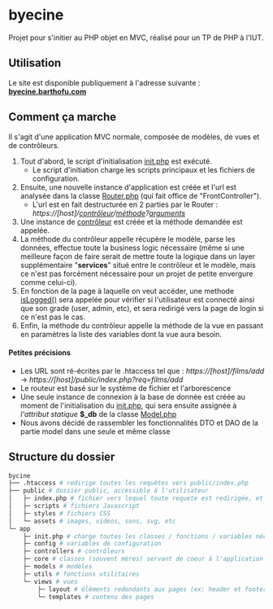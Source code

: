 # byecine
Projet pour s'initier au PHP objet en MVC, réalisé pour un TP de PHP à l'IUT. 

## Utilisation

Le site est disponible publiquement à l'adresse suivante : **[byecine.barthofu.com](https://byecine.barthofu.com)**

## Comment ça marche
Il s'agit d'une application MVC normale, composée de modèles, de vues et de contrôleurs.

1. Tout d'abord, le script d'initialisation [init.php](src/init.php) est exécuté.
    - Le script d'initiation charge les scripts principaux et les fichiers de configuration.
2. Ensuite, une nouvelle instance d'application est créée et l'url est analysée dans la classe [Router.php](src/core/Router.php) (qui fait office de "FrontController").
    - L'url est en fait destructurée en 2 parties par le Router : *https://\[host\]/[contrôleur]()/[méthode]()?[arguments]()*
3. Une instance de [contrôleur](src/controllers) est créée et la méthode demandée est appelée.
4. La méthode du contrôleur appelle récupère le modèle, parse les données, effectue toute la business logic nécessaire (même si une meilleure façon de faire serait de mettre toute la logique dans un layer supplémentaire "**services**" situé entre le contrôleur et le modèle, mais ce n'est pas forcément nécessaire pour un projet de petite envergure comme celui-ci).
5. En fonction de la page à laquelle on veut accéder, une methode [isLogged()](src/utils/session.php) sera appelée pour vérifier si l'utilisateur est connecté ainsi que son grade (user, admin, etc), et sera redirigé vers la page de login si ce n'est pas le cas.
6. Enfin, la méthode du contrôleur appelle la méthode de la vue en passant en paramètres la liste des variables dont la vue aura besoin.

#### Petites précisions
- Les URL sont ré-écrites par le .htaccess tel que : *https://\[host\]/films/add* -> *https://\[host\]/public/index.php?req=films/add*
- Le routeur est basé sur le système de fichier et l'arborescence
- Une seule instance de connexion à la base de donnée est créée au moment de l'initialisation du [init.php](src/init.php), qui sera ensuite assignée à *l'attribut statique* **$_db** de la classe [Model.php](src/core/Model.php) 
- Nous avons décidé de rassembler les fonctionnalités DTO et DAO de la partie model dans une seule et même classe

## Structure du dossier

```bash
bycine 
├── .htaccess # redirige toutes les requêtes vers public/index.php
├── public # dossier public, accessible à l'utilisateur 
│   ├─ index.php # fichier vers lequel toute requete est redirigée, et qui inclus le src/init.php
│   ├─ scripts # fichiers Javascript
│   ├─ styles # fichiers CSS
│   └─ assets # images, videos, sons, svg, etc 
└─ app
    ├─ init.php # charge toutes les classes / fonctions / variables nécessaires au bon fonctionnement de l'app
    ├─ config # variables de configuration
    ├─ controllers # contrôleurs
    ├─ core # classes (souvent mères) servant de coeur à l'application
    ├─ models # modèles
    ├─ utils # fonctions utilitaires
    └─ views # vues
        ├─ layout # éléments redondants aux pages (ex: header et footer)
        └─ templates # contenu des pages
```